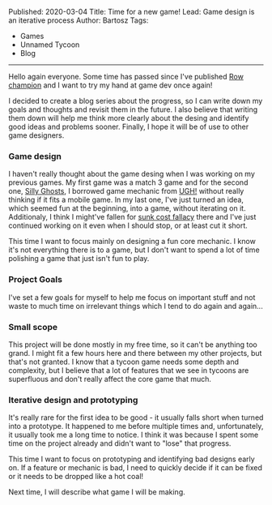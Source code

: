 Published: 2020-03-04
Title: Time for a new game!
Lead: Game design is an iterative process
Author: Bartosz
Tags:
  - Games
  - Unnamed Tycoon
  - Blog
---

Hello again everyone. Some time has passed since I've published [Row champion](/games/rowchampion) and I want to try my hand at game dev once again!

I decided to create a blog series about the progress, so I can write down my goals and thoughts and revisit them in the future. I also believe that writing them down will help me think more clearly about the desing and identify good ideas and problems sooner. Finally, I hope it will be of use to other game designers.

### Game design

I haven't really thought about the game desing when I was working on my previous games. My first game was a match 3 game and for the second one, [Silly Ghosts](https://www.microsoft.com/en-us/store/p/silly-ghosts/9nblggh0913g), I borrowed game mechanic from [UGH!](https://en.wikipedia.org/wiki/Ugh!) without really thinking if it fits a mobile game. In my last one, I've just turned an idea, which seemed fun at the beginning, into a game, without iterating on it. Additionaly, I think I might've fallen for [sunk cost fallacy](https://en.wikipedia.org/wiki/Sunk_cost#The_fallacy_effect) there and I've just continued working on it even when I should stop, or at least cut it short.

This time I want to focus mainly on designing a fun core mechanic. I know it's not everything there is to a game, but I don't want to spend a lot of time polishing a game that just isn't fun to play. 

### Project Goals

I've set a few goals for myself to help me focus on important stuff and not waste to much time on irrelevant things which I tend to do again and again...

### Small scope

This project will be done mostly in my free time, so it can't be anything too grand. I might fit a few hours here and there between my other projects, but that's not granted. I know that a tycoon game needs some depth and complexity, but I believe that a lot of features that we see in tycoons are superfluous and don't really affect the core game that much.

### Iterative design and prototyping

It's really rare for the first idea to be good - it usually falls short when turned into a prototype. It happened to me before multiple times and, unfortunately, it usually took me a long time to notice. I think it was because I spent some time on the project already and didn't want to "lose" that progress.

This time I want to focus on prototyping and identifying bad designs early on. If a feature or mechanic is bad, I need to quickly decide if it can be fixed or it needs to be dropped like a hot coal!

Next time, I will describe what game I will be making.



